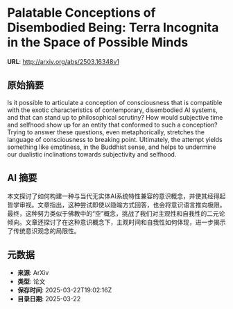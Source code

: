 # Palatable Conceptions of Disembodied Being: Terra Incognita in the Space of Possible Minds

**URL**: http://arxiv.org/abs/2503.16348v1

## 原始摘要

Is it possible to articulate a conception of consciousness that is compatible
with the exotic characteristics of contemporary, disembodied AI systems, and
that can stand up to philosophical scrutiny? How would subjective time and
selfhood show up for an entity that conformed to such a conception? Trying to
answer these questions, even metaphorically, stretches the language of
consciousness to breaking point. Ultimately, the attempt yields something like
emptiness, in the Buddhist sense, and helps to undermine our dualistic
inclinations towards subjectivity and selfhood.


## AI 摘要

本文探讨了如何构建一种与当代无实体AI系统特性兼容的意识概念，并使其经得起哲学审视。文章指出，这种尝试即使以隐喻方式回答，也会将意识语言推向极限。最终，这种努力类似于佛教中的“空”概念，挑战了我们对主观性和自我性的二元论倾向。文章还探讨了在这种意识概念下，主观时间和自我性如何体现，进一步揭示了传统意识观念的局限性。

## 元数据

- **来源**: ArXiv
- **类型**: 论文
- **保存时间**: 2025-03-22T19:02:16Z
- **目录日期**: 2025-03-22
